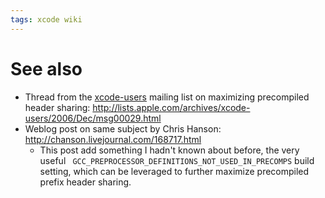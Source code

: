 ```yaml
---
tags: xcode wiki
---
```


# See also

-   Thread from the [xcode-users](/wiki/xcode-users) mailing list on maximizing precompiled header sharing: <http://lists.apple.com/archives/xcode-users/2006/Dec/msg00029.html>
-   Weblog post on same subject by Chris Hanson: <http://chanson.livejournal.com/168717.html>
    -   This post add something I hadn't known about before, the very useful ` GCC_PREPROCESSOR_DEFINITIONS_NOT_USED_IN_PRECOMPS` build setting, which can be leveraged to further maximize precompiled prefix header sharing.

